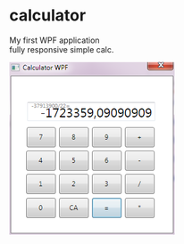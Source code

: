 # calculator
My first WPF application<br>
fully responsive simple calc.

![alt text](https://github.com/andzejek/calculator/blob/master/example.PNG)<br>

